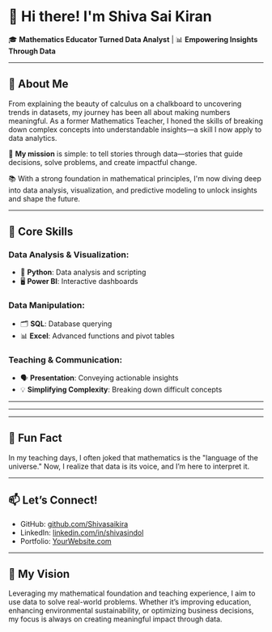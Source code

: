 # 👋 Hi there! I'm Shiva Sai Kiran

🎓 **Mathematics Educator Turned Data Analyst** | 📊 **Empowering Insights Through Data**

---

## 🌟 About Me

From explaining the beauty of calculus on a chalkboard to uncovering trends in datasets, my journey has been all about making numbers meaningful. As a former Mathematics Teacher, I honed the skills of breaking down complex concepts into understandable insights—a skill I now apply to data analytics.

📌 **My mission** is simple: to tell stories through data—stories that guide decisions, solve problems, and create impactful change.

📚 With a strong foundation in mathematical principles, I'm now diving deep into data analysis, visualization, and predictive modeling to unlock insights and shape the future.

---

## 🚀 Core Skills

### Data Analysis & Visualization:
- 🐍 **Python**: Data analysis and scripting
- 🖥️ **Power BI**: Interactive dashboards
  
### Data Manipulation:
- 🗂️ **SQL**: Database querying
- 📊 **Excel**: Advanced functions and pivot tables



### Teaching & Communication:
- 🗣️ **Presentation**: Conveying actionable insights
- 💡 **Simplifying Complexity**: Breaking down difficult concepts

---


---


---

## 🌱 Fun Fact
In my teaching days, I often joked that mathematics is the "language of the universe." Now, I realize that data is its voice, and I’m here to interpret it.

---

## 📫 Let’s Connect!
- GitHub: [github.com/Shivasaikira](https://github.com/Shivasaikira)
- LinkedIn: [linkedin.com/in/shivasindol](https://linkedin.com/in/shivasindol)
- Portfolio: [YourWebsite.com](https://YourWebsite.com)

---

## 🌟 My Vision
Leveraging my mathematical foundation and teaching experience, I aim to use data to solve real-world problems. Whether it’s improving education, enhancing environmental sustainability, or optimizing business decisions, my focus is always on creating meaningful impact through data.

